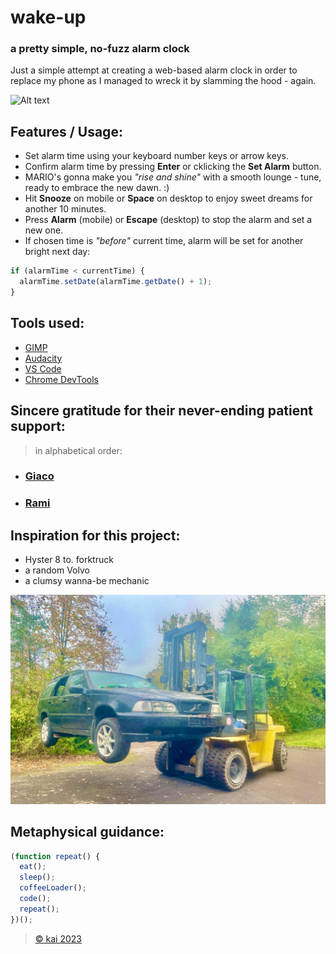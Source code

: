 # wake-up

### a pretty simple, no-fuzz alarm clock

Just a simple attempt at creating a web-based alarm clock in order to replace my phone as I managed to wreck it by slamming the hood - again.

![Alt text](../display2.pngdisplay2.png)

## Features / Usage:

- Set alarm time using your keyboard number keys or arrow keys.
- Confirm alarm time by pressing **Enter** or cklicking the **Set Alarm** button.
- MARIO's gonna make you _"rise and shine"_ with a smooth lounge - tune, ready to embrace the new dawn. :)
- Hit **Snooze** on mobile or **Space** on desktop to enjoy sweet dreams for another 10 minutes.
- Press **Alarm** (mobile) or **Escape** (desktop) to stop the alarm and set a new one.
- If chosen time is _"before"_ current time, alarm will be set for another bright next day:

```javascript
if (alarmTime < currentTime) {
  alarmTime.setDate(alarmTime.getDate() + 1);
}
```

## Tools used:

- [GIMP](https://www.gimp.org/)
- [Audacity](https://www.audacityteam.org/)
- [VS Code](https://code.visualstudio.com/download)
- [Chrome DevTools](https://chromium.googlesource.com/chromium/src/+/main/docs/linux/build_instructions.md)

## Sincere gratitude for their never-ending patient support:

> in alphabetical order:

- ### **[Giaco](https://github.com/giacomotolari)**

- ### **[Rami](https://github.com/rami-mohamad)**

## Inspiration for this project:

- Hyster 8 to. forktruck
- a random Volvo
- a clumsy wanna-be mechanic

![Alt text](image-1.png)

## Metaphysical guidance:

```javascript
(function repeat() {
  eat();
  sleep();
  coffeeLoader();
  code();
  repeat();
})();
```

<!-- ## Theological approach:

```javascript
const alive = true;

while (alive) {
  eat();
  sleep();
  code();
  repeat();
}
``` -->

> [&copy; kai 2023](https://github.com/2701kai)
